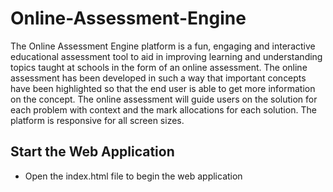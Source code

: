 # Online-Assessment-Engine

The Online Assessment Engine platform is a fun, engaging and interactive educational assessment tool to aid in improving learning and understanding topics taught at schools in the form of an online assessment. The online assessment has been developed in such a way that important concepts have been highlighted so that the end user is able to get more information on the concept. The online assessment will guide users on the solution for each problem with context and the mark allocations for each solution. The platform is responsive for all screen sizes.

## Start the Web Application

- Open the index.html file to begin the web application

